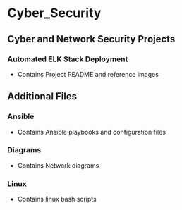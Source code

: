 # Cyber_Security

## Cyber and Network Security Projects
### Automated ELK Stack Deployment
- Contains Project README and reference images

## Additional Files
### Ansible
  - Contains Ansible playbooks and configuration files
### Diagrams
  - Contains Network diagrams
### Linux
  - Contains linux bash scripts
